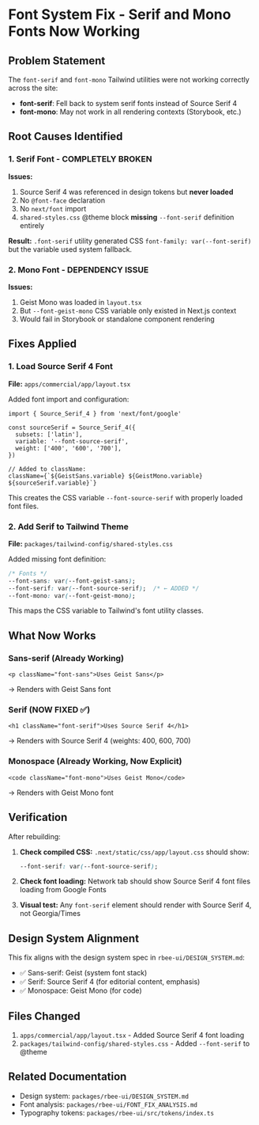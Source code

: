 # Font System Fix - Serif and Mono Fonts Now Working

## Problem Statement

The `font-serif` and `font-mono` Tailwind utilities were not working correctly across the site:
- **font-serif**: Fell back to system serif fonts instead of Source Serif 4
- **font-mono**: May not work in all rendering contexts (Storybook, etc.)

## Root Causes Identified

### 1. Serif Font - COMPLETELY BROKEN

**Issues:**
1. Source Serif 4 was referenced in design tokens but **never loaded**
2. No `@font-face` declaration
3. No `next/font` import
4. `shared-styles.css` @theme block **missing** `--font-serif` definition entirely

**Result:** `.font-serif` utility generated CSS `font-family: var(--font-serif)` but the variable used system fallback.

### 2. Mono Font - DEPENDENCY ISSUE  

**Issues:**
1. Geist Mono was loaded in `layout.tsx`
2. But `--font-geist-mono` CSS variable only existed in Next.js context
3. Would fail in Storybook or standalone component rendering

## Fixes Applied

### 1. Load Source Serif 4 Font

**File:** `apps/commercial/app/layout.tsx`

Added font import and configuration:
```tsx
import { Source_Serif_4 } from 'next/font/google'

const sourceSerif = Source_Serif_4({
  subsets: ['latin'],
  variable: '--font-source-serif',
  weight: ['400', '600', '700'],
})

// Added to className:
className={`${GeistSans.variable} ${GeistMono.variable} ${sourceSerif.variable}`}
```

This creates the CSS variable `--font-source-serif` with properly loaded font files.

### 2. Add Serif to Tailwind Theme

**File:** `packages/tailwind-config/shared-styles.css`

Added missing font definition:
```css
/* Fonts */
--font-sans: var(--font-geist-sans);
--font-serif: var(--font-source-serif);  /* ← ADDED */
--font-mono: var(--font-geist-mono);
```

This maps the CSS variable to Tailwind's font utility classes.

## What Now Works

### Sans-serif (Already Working)
```tsx
<p className="font-sans">Uses Geist Sans</p>
```
→ Renders with Geist Sans font

### Serif (NOW FIXED ✅)
```tsx
<h1 className="font-serif">Uses Source Serif 4</h1>
```
→ Renders with Source Serif 4 (weights: 400, 600, 700)

### Monospace (Already Working, Now Explicit)
```tsx
<code className="font-mono">Uses Geist Mono</code>
```
→ Renders with Geist Mono font

## Verification

After rebuilding:

1. **Check compiled CSS:** `.next/static/css/app/layout.css` should show:
   ```css
   --font-serif: var(--font-source-serif);
   ```

2. **Check font loading:** Network tab should show Source Serif 4 font files loading from Google Fonts

3. **Visual test:** Any `font-serif` element should render with Source Serif 4, not Georgia/Times

## Design System Alignment

This fix aligns with the design system spec in `rbee-ui/DESIGN_SYSTEM.md`:
- ✅ Sans-serif: Geist (system font stack)
- ✅ Serif: Source Serif 4 (for editorial content, emphasis)
- ✅ Monospace: Geist Mono (for code)

## Files Changed

1. `apps/commercial/app/layout.tsx` - Added Source Serif 4 font loading
2. `packages/tailwind-config/shared-styles.css` - Added `--font-serif` to @theme

## Related Documentation

- Design system: `packages/rbee-ui/DESIGN_SYSTEM.md`
- Font analysis: `packages/rbee-ui/FONT_FIX_ANALYSIS.md`
- Typography tokens: `packages/rbee-ui/src/tokens/index.ts`
